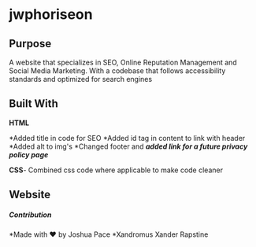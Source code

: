 # jwphoriseon

## Purpose
A website that specializes in SEO, Online Reputation Management and Social Media Marketing. With a codebase that follows accessibility standards and optimized for search engines

## Built With
**HTML**

*Added title in code for SEO
*Added id tag in content to link with header
*Added alt to img's
*Changed footer and ***added link for a future privacy policy page***

**CSS**-
Combined css code where applicable to make code cleaner

## Website


##### Contribution
*Made with :heart: by Joshua Pace
*Xandromus Xander Rapstine
